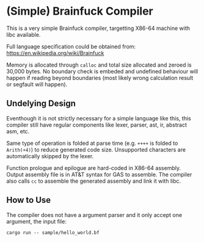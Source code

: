 # (Simple) Brainfuck Compiler

This is a very simple Brainfuck compiler, targetting
X86-64 machine with libc available.

Full language specification could be obtained from:
https://en.wikipedia.org/wiki/Brainfuck

Memory is allocated through `calloc` and total size allocated
and zeroed is 30,000 bytes. No boundary check is embeded and
undefined behaviour will happen if reading beyond boundaries
(most likely wrong calculation result or segfault will happen).

## Undelying Design

Eventhough it is not strictly necessary for a simple language
like this, this compiler still have regular components like
lexer, parser, ast, ir, abstract asm, etc.

Same type of operation is folded at parse time (e.g. `++++` is
folded to `Arith(+4)`) to reduce generated code size. Unsupported
characters are automatically skipped by the lexer.

Function prologue and epilogue are hard-coded in X86-64 assembly.
Output assembly file is in AT&T syntax for GAS to assemble. The
compiler also calls `cc` to assemble the generated assembly and
link it with libc.

## How to Use
The compiler does not have a argument parser and it only accept
one argument, the input file:
```
cargo run -- sample/hello_world.bf
```
